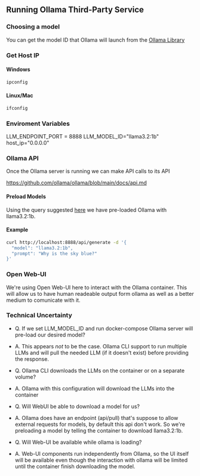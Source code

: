 ## Running Ollama Third-Party Service

### Choosing a model

You can get the model ID that Ollama will launch from the [Ollama Library](https://ollama.com/library)

### Get Host IP

#### Windows

```sh
ipconfig
```

#### Linux/Mac

```sh
ifconfig
```

### Enviroment Variables

LLM_ENDPOINT_PORT = 8888
LLM_MODEL_ID="llama3.2:1b"
host_ip="0.0.0.0"

### Ollama API

Once the Ollama server is running we can make API calls to its API

https://github.com/ollama/ollama/blob/main/docs/api.md

#### Preload Models

Using the query suggested [here](https://stackoverflow.com/questions/78500319/how-to-pull-model-automatically-with-container-creation) we have pre-loaded Ollama with llama3.2:1b.

#### Example

```sh
curl http://localhost:8888/api/generate -d '{
  "model": "llama3.2:1b",
  "prompt": "Why is the sky blue?"
}'
```

### Open Web-UI

We're using Open Web-UI here to interact with the Ollama container. This will allow us to have human readeable output form ollama as well as a better medium to comunicate with it.

### Technical Uncertainty

- Q. If we set LLM_MODEL_ID and run docker-compose Ollama server will pre-load our desired model?
- A. This appears _not_ to be the case. Ollama CLI support to run multiple LLMs and will pull the needed LLM (if it doesn't exist) before providing the response.

- Q. Ollama CLI downloads the LLMs on the container or on a separate volume?
- A. Ollama with this configuration will download the LLMs into the container

- Q. Will WebUI be able to download a model for us?
- A. Ollama does have an endpoint (api/pull) that's suppose to allow external requests for models, by default this api don't work. So we're preloading a model by telling the container to download llama3.2:1b.

- Q. Will Web-UI be available while ollama is loading?
- A. Web-UI components run independently from Ollama, so the UI itself will be available even though the interaction with ollama will be limited until the container finish downloading the model.
